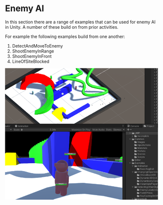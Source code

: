 # Enemy AI
In this section there are a range of examples that can be used for enemy AI in Unity. A number of these build on from prior activities.

For example the following examples build from one another:
1. DetectAndMoveToEnemy
1. ShootEnemyInRange
1. ShootEnemyInFront
1. LineOfSiteBlocked

 ![](EnemyAI.png)
